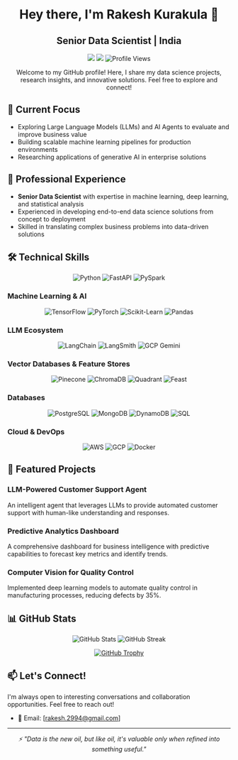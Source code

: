 <h1 align="center">Hey there, I'm Rakesh Kurakula 👋</h1>

<h2 align="center">Senior Data Scientist | India</h2>

<p align="center">
  <a href="https://linkedin.com/in/rakeshkurakula"><img src="https://img.shields.io/badge/-LinkedIn-0077B5?style=flat&logo=Linkedin&logoColor=white"/></a>
  <a href="https://twitter.com/rakeshkurakula"><img src="https://img.shields.io/badge/-Twitter-1DA1F2?style=flat&logo=Twitter&logoColor=white"/></a>
  <img src="https://komarev.com/ghpvc/?username=rakeshkurakula&label=Profile%20views&color=0e75b6&style=flat" alt="Profile Views" />
</p>

<p align="center">
  Welcome to my GitHub profile! Here, I share my data science projects, research insights, and innovative solutions. Feel free to explore and connect!
</p>

## 🔭 Current Focus

- Exploring Large Language Models (LLMs) and AI Agents to evaluate and improve business value
- Building scalable machine learning pipelines for production environments
- Researching applications of generative AI in enterprise solutions

## 💼 Professional Experience

- **Senior Data Scientist** with expertise in machine learning, deep learning, and statistical analysis
- Experienced in developing end-to-end data science solutions from concept to deployment
- Skilled in translating complex business problems into data-driven solutions

## 🛠️ Technical Skills

<p align="center">
  <img src="https://img.shields.io/badge/Python-3776AB?style=for-the-badge&logo=python&logoColor=white" alt="Python" />
  <img src="https://img.shields.io/badge/FastAPI-009688?style=for-the-badge&logo=fastapi&logoColor=white" alt="FastAPI" />
  <img src="https://img.shields.io/badge/PySpark-E25A1C?style=for-the-badge&logo=apache-spark&logoColor=white" alt="PySpark" />
</p>

### Machine Learning & AI
<p align="center">
  <img src="https://img.shields.io/badge/TensorFlow-FF6F00?style=for-the-badge&logo=tensorflow&logoColor=white" alt="TensorFlow" />
  <img src="https://img.shields.io/badge/PyTorch-EE4C2C?style=for-the-badge&logo=pytorch&logoColor=white" alt="PyTorch" />
  <img src="https://img.shields.io/badge/scikit_learn-F7931E?style=for-the-badge&logo=scikit-learn&logoColor=white" alt="Scikit-Learn" />
  <img src="https://img.shields.io/badge/Pandas-150458?style=for-the-badge&logo=pandas&logoColor=white" alt="Pandas" />
</p>

### LLM Ecosystem
<p align="center">
  <img src="https://img.shields.io/badge/LangChain-121212?style=for-the-badge&logo=chainlink&logoColor=white" alt="LangChain" />
  <img src="https://img.shields.io/badge/LangSmith-2E77BC?style=for-the-badge&logo=chainlink&logoColor=white" alt="LangSmith" />
  <img src="https://img.shields.io/badge/GCP_Gemini-4285F4?style=for-the-badge&logo=google-cloud&logoColor=white" alt="GCP Gemini" />
</p>

### Vector Databases & Feature Stores
<p align="center">
  <img src="https://img.shields.io/badge/Pinecone-121212?style=for-the-badge&logo=pinecone&logoColor=white" alt="Pinecone" />
  <img src="https://img.shields.io/badge/ChromaDB-4B0082?style=for-the-badge&logo=chroma&logoColor=white" alt="ChromaDB" />
  <img src="https://img.shields.io/badge/Quadrant-00BFFF?style=for-the-badge&logo=quadrant&logoColor=white" alt="Quadrant" />
  <img src="https://img.shields.io/badge/Feast-FF5A5F?style=for-the-badge&logo=feast&logoColor=white" alt="Feast" />
</p>

### Databases
<p align="center">
  <img src="https://img.shields.io/badge/PostgreSQL-4169E1?style=for-the-badge&logo=postgresql&logoColor=white" alt="PostgreSQL" />
  <img src="https://img.shields.io/badge/MongoDB-47A248?style=for-the-badge&logo=mongodb&logoColor=white" alt="MongoDB" />
  <img src="https://img.shields.io/badge/DynamoDB-4053D6?style=for-the-badge&logo=amazon-dynamodb&logoColor=white" alt="DynamoDB" />
  <img src="https://img.shields.io/badge/SQL-4479A1?style=for-the-badge&logo=sql&logoColor=white" alt="SQL" />
</p>

### Cloud & DevOps
<p align="center">
  <img src="https://img.shields.io/badge/AWS-232F3E?style=for-the-badge&logo=amazon-aws&logoColor=white" alt="AWS" />
  <img src="https://img.shields.io/badge/GCP-4285F4?style=for-the-badge&logo=google-cloud&logoColor=white" alt="GCP" />
  <img src="https://img.shields.io/badge/Docker-2496ED?style=for-the-badge&logo=docker&logoColor=white" alt="Docker" />
</p>

## 🚀 Featured Projects

### LLM-Powered Customer Support Agent
An intelligent agent that leverages LLMs to provide automated customer support with human-like understanding and responses.

### Predictive Analytics Dashboard
A comprehensive dashboard for business intelligence with predictive capabilities to forecast key metrics and identify trends.

### Computer Vision for Quality Control
Implemented deep learning models to automate quality control in manufacturing processes, reducing defects by 35%.

## 📊 GitHub Stats

<p align="center">
  <img src="https://github-readme-stats.vercel.app/api?username=rakeshkurakula&show_icons=true&theme=radical" alt="GitHub Stats" />
  <img src="https://github-readme-streak-stats.herokuapp.com/?user=rakeshkurakula&theme=radical" alt="GitHub Streak" />
</p>

<p align="center">
  <a href="https://github.com/ryo-ma/github-profile-trophy">
    <img src="https://github-profile-trophy.vercel.app/?username=rakeshkurakula&theme=onedark" alt="GitHub Trophy" />
  </a>
</p>


## 📫 Let's Connect!

I'm always open to interesting conversations and collaboration opportunities. Feel free to reach out!

- 📧 Email: [rakesh.2994@gmail.com]

---

<p align="center">
  <i>⚡ "Data is the new oil, but like oil, it's valuable only when refined into something useful."</i>
</p>

<!---
rakeshkurakula/rakeshkurakula is a ✨ special ✨ repository because its `README.md` (this file) appears on your GitHub profile.
You can click the Preview link to take a look at your changes.
--->

